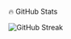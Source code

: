 <!---
- 👋 Hi, I’m @zeedan13
- 👀 I’m interested in ...
- 🌱 I’m currently learning ...
- 💞️ I’m looking to collaborate on ...
- 📫 How to reach me ...
- 😄 Pronouns: ...
- ⚡ Fun fact: ...
--->

:fire: GitHub Stats

![GitHub Streak](https://streak-stats.demolab.com?user=aryannov25&theme=dark&hide_border=true)
<!---
zeedan13/zeedan13 is a ✨ special ✨ repository because its `README.md` (this file) appears on your GitHub profile.
You can click the Preview link to take a look at your changes.
--->
